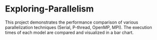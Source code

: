 # Exploring-Parallelism
This project demonstrates the performance comparison of various parallelization techniques (Serial, P-thread, OpenMP, MPI). The execution times of each model are compared and visualized in a bar chart.

